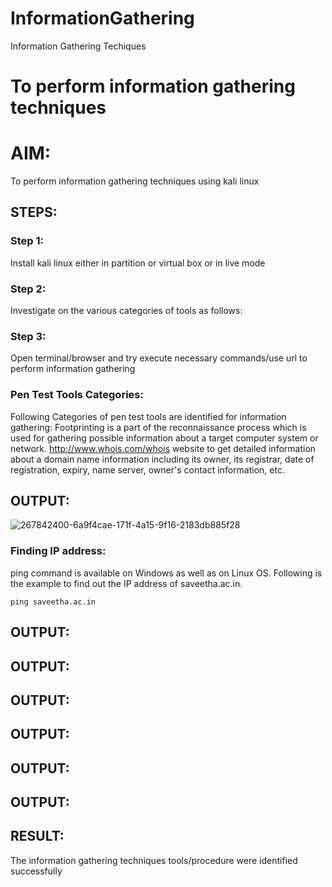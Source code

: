 # InformationGathering
Information Gathering Techiques

# To perform information gathering techniques

# AIM:

To perform information gathering techniques using kali linux 

## STEPS:

### Step 1:

Install kali linux either in partition or virtual box or in live mode

### Step 2:

Investigate on the various categories of tools as follows:

### Step 3:
Open terminal/browser and try execute necessary commands/use url to perform information gathering

### Pen Test Tools Categories:

Following Categories of pen test tools are identified for information gathering: Footprinting is a part of the reconnaissance process which is used for gathering possible information about a target computer system or network. http://www.whois.com/whois website to get detailed information about a domain name information including its owner, its registrar, date of registration, expiry, name server, owner's contact information, etc.

## OUTPUT:
![267842400-6a9f4cae-171f-4a15-9f16-2183db885f28](https://github.com/Sudharsanram/InformationGathering/assets/119393980/37f800a1-0dc0-422b-83d3-cbf60f800a30)

### Finding IP address:

ping command is available on Windows as well as on Linux OS. Following is the example to find out the IP address of saveetha.ac.in.
```
ping saveetha.ac.in
```
## OUTPUT:
## OUTPUT:
## OUTPUT:
## OUTPUT:
## OUTPUT:
## OUTPUT:




## RESULT:
The information gathering techniques tools/procedure were  identified successfully
